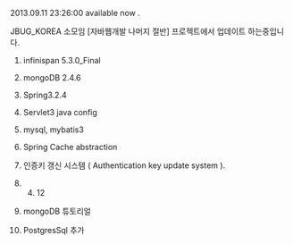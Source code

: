 2013.09.11 23:26:00 available now .

JBUG_KOREA 소모임 [자바웹개발 나머지 절반]
프로젝트에서 업데이트 하는중입니다.

1. infinispan 5.3.0_Final
2. mongoDB 2.4.6
3. Spring3.2.4
4. Servlet3 java config
5. mysql, mybatis3
6. Spring Cache abstraction
7. 인증키 갱신 시스템 ( Authentication key update system ).

2014. 04. 12

1. mongoDB 튜토리얼
2. PostgresSql 추가
